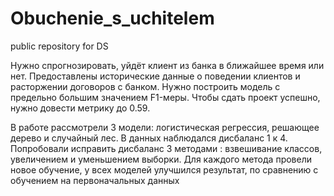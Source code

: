 # Obuchenie_s_uchitelem
public repository for DS


Нужно спрогнозировать, уйдёт клиент из банка в ближайшее время или нет. Предоставлены исторические данные о поведении клиентов и расторжении договоров с банком. Нужно построить модель с предельно большим значением F1-меры. Чтобы сдать проект успешно, нужно довести метрику до 0.59.

В работе рассмотрели 3 модели: логистическая регрессия, решающее дерево и случайный лес. В данных наблюдался дисбаланс 1 к 4. Попробовали исправить дисбаланс 3 методами : взвешивание классов, увеличением и уменьшением выборки. Для каждого метода провели новое обучение, у всех моделей улучшился результат, по сравнению с обучением на первоначальных данных
